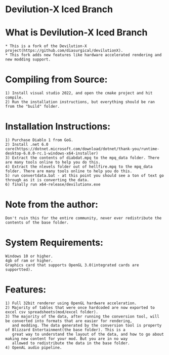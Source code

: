 # Devilution-X Iced Branch

# What is Devilution-X Iced Branch
	* This is a fork of the Devilution-X project(https://github.com/diasurgical/devilutionX).
	* This fork adds new features like hardware accelerated rendering and new modding support.

# Compiling from Source:
	1) Install visual studio 2022, and open the cmake project and hit compile.
	2) Run the installation instructions, but everything should be ran from the "build" folder.

# Installation Instructions:
	1) Purchase Diablo 1 from GoG.
	2) Install .net 6.0 core(https://dotnet.microsoft.com/download/dotnet/thank-you/runtime-desktop-6.0.0-rc.1-windows-x64-installer)
	3) Extract the contents of diabdat.mpq to the mpq_data folder. There are many tools online to help you do this.
	4) Extract the nlevels folder out of hellfire.mpq to the mpq_data folder. There are many tools online to help you do this.
	5) run convertdata.bat - at this point you should see a ton of text go through as it is converting the data.
	6) finally run x64-release/devilutionx.exe

# Note from the author:
	Don't ruin this for the entire community, never ever redistribute the contents of the base folder. 

# System Requirements:
	Windows 10 or higher.
	4gb of ram or higher.
	Graphics card that supports OpenGL 3.0(integrated cards are supportted).

# Features:
	1) Full 32bit renderer using OpenGL hardware acceleration.
	2) Majority of tables that were once hardcoded are now exported to excel csv spreadsheets(mod/excel folder).
	3) The majority of the data, after running the conversion tool, will be converted into formats that are easier for rendering,
	   and modding. The data generated by the conversion tool is property of Blizzard Entertainment(the base folder). This is a
	   great way to understand the layout of the data, and how to go about making new content for your mod. But you are in no way
	   allowed to redistribute the data in the base folder. 
	4) OpenAL audio pipeline.
	
